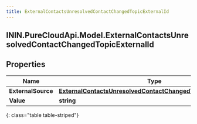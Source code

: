 ```yaml
---
title: ExternalContactsUnresolvedContactChangedTopicExternalId
---
```

## ININ.PureCloudApi.Model.ExternalContactsUnresolvedContactChangedTopicExternalId

## Properties

|Name | Type | Description | Notes|
|------------ | ------------- | ------------- | -------------|
| **ExternalSource** | [**ExternalContactsUnresolvedContactChangedTopicExternalSource**](ExternalContactsUnresolvedContactChangedTopicExternalSource.html) |  | [optional] |
| **Value** | **string** |  | [optional] |
{: class="table table-striped"}


